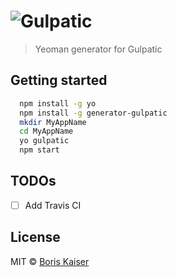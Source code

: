 # ![Gulpatic](https://raw.githubusercontent.com/boriskaiser/gulpatic/demo/resources/logo.png)
> Yeoman generator for Gulpatic


## Getting started
```bash
  npm install -g yo
  npm install -g generator-gulpatic
  mkdir MyAppName
  cd MyAppName
  yo gulpatic
  npm start
```


## TODOs
- [ ] Add Travis CI


## License
MIT © [Boris Kaiser](http://kaiser.wtf)
